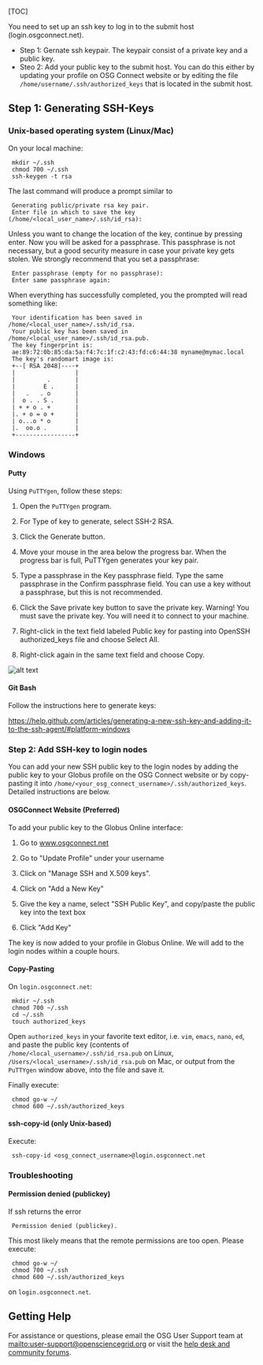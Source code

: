 [title]: - "Generate ssh keypair and add the public key to your account"

[TOC]

You need to set up an ssh key to log in to the submit host (login.osgconnect.net). 

* Step 1: Gernate ssh keypair. The keypair consist of a private key and a public key.
* Steo 2: Add your public key to the submit host. You can do this either by updating your profile on OSG Connect website or by editing the file `/home/username/.ssh/authorized_keys` that is located in the submit host. 

## Step 1: Generating SSH-Keys

### Unix-based operating system (Linux/Mac)

On your local machine:

     mkdir ~/.ssh
     chmod 700 ~/.ssh
     ssh-keygen -t rsa

The last command will produce a prompt similar to


     Generating public/private rsa key pair.
     Enter file in which to save the key (/home/<local_user_name>/.ssh/id_rsa):

Unless you want to change the location of the key, continue by pressing enter. Now you will be asked for a passphrase. This passphrase is not necessary, but a good security measure in case your private key gets stolen. We strongly recommend that you set a passphrase:

     Enter passphrase (empty for no passphrase):
     Enter same passphrase again:

When everything has successfully completed, you the prompted will read something like: 

     Your identification has been saved in /home/<local_user_name>/.ssh/id_rsa.
     Your public key has been saved in /home/<local_user_name>/.ssh/id_rsa.pub.
     The key fingerprint is:
     ae:89:72:0b:85:da:5a:f4:7c:1f:c2:43:fd:c6:44:38 myname@mymac.local
     The key's randomart image is:
     +--[ RSA 2048]----+
     |                 |
     |         .       |
     |        E .      |
     |   .   . o       |
     |  o . . S .      |
     | + + o . +       |
     |. + o = o +      |
     | o...o * o       |
     |.  oo.o .        |
     +-----------------+

### Windows

#### Putty

Using `PuTTYgen`, follow these steps:

1. Open the `PuTTYgen` program.

2. For Type of key to generate, select SSH-2 RSA.

2. Click the Generate button.

3. Move your mouse in the area below the progress bar. When the progress bar is full, PuTTYgen generates your key pair.

4. Type a passphrase in the Key passphrase field. Type the same passphrase in the Confirm passphrase field. You can use a key without a passphrase, but this is not recommended.

5. Click the Save private key button to save the private key. Warning! You must save the private key. You will need it to connect to your machine.

6. Right-click in the text field labeled Public key for pasting into OpenSSH authorized_keys file and choose Select All.

7. Right-click again in the same text field and choose Copy.

![alt text](https://raw.githubusercontent.com/OSGConnect/connectbook/master/images/puttygen_ssh_key.png "PuttyGen SSH Window")

#### Git Bash

Follow the instructions here to generate keys:

https://help.github.com/articles/generating-a-new-ssh-key-and-adding-it-to-the-ssh-agent/#platform-windows


### Step 2: Add SSH-key to login nodes

You can add your new SSH public key to the login nodes by adding the public key to your Globus profile on the OSG Connect website or by copy-pasting it into `/home/<your_osg_connect_username>/.ssh/authorized_keys`. Detailed instructions are below.

#### OSGConnect Website (Preferred)

To add your public key to the Globus Online interface:

1. Go to www.osgconnect.net

2. Go to "Update Profile" under your username

3. Click on "Manage SSH and X.509 keys".

4. Click on "Add a New Key"

5. Give the key a name, select "SSH Public Key", and copy/paste the public key into the text box

6. Click "Add Key"

The key is now added to your profile in Globus Online. We will add to the login nodes within a couple hours.

#### Copy-Pasting

On `login.osgconnect.net`:

     mkdir ~/.ssh
     chmod 700 ~/.ssh
     cd ~/.ssh
     touch authorized_keys

Open `authorized_keys` in your favorite text editor, i.e. `vim`, `emacs`, `nano`, `ed`, and paste the public key (contents of `/home/<local_username>/.ssh/id_rsa.pub` on Linux, `/Users/<local_username>/.ssh/id_rsa.pub` on Mac, or output from the `PuTTYgen` window above, into the file and save it. 

Finally execute:

     chmod go-w ~/
     chmod 600 ~/.ssh/authorized_keys

#### ssh-copy-id (only Unix-based)

Execute: 

     ssh-copy-id <osg_connect_username>@login.osgconnect.net

### Troubleshooting

#### Permission denied (publickey)

If ssh returns the error 

     Permission denied (publickey).

This most likely means that the remote permissions are too open. Please execute:

     chmod go-w ~/
     chmod 700 ~/.ssh
     chmod 600 ~/.ssh/authorized_keys

on `login.osgconnect.net`.

## Getting Help 
For assistance or questions, please email the OSG User Support team  at <mailto:user-support@opensciencegrid.org> or visit the [help desk and community forums](http://support.opensciencegrid.org).
